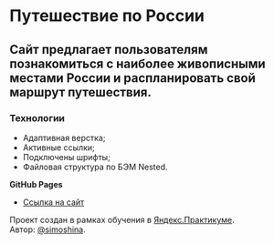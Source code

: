 # Путешествие по России

## Сайт предлагает пользователям познакомиться с наиболее живописными местами России и распланировать свой маршрут путешествия.

### Технологии
* Адаптивная верстка;
* Активные ссылки;
* Подключены шрифты;
* Файловая структура по БЭМ Nested.

**GitHub Pages**

* [Ссылка на сайт](https://simoshina.github.io/russian-travel/index.html)

Проект создан в рамках обучения в [Яндекс.Практикуме](https://practicum.yandex.ru/).  
Автор: [@simoshina](https://github.com/simoshina).